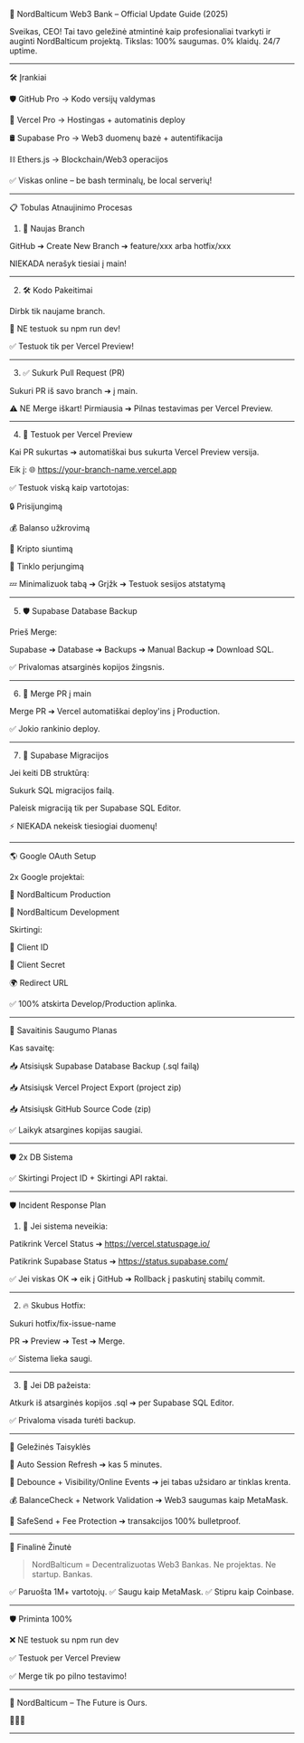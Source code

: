 🚀 NordBalticum Web3 Bank – Official Update Guide (2025)

Sveikas, CEO!
Tai tavo geležinė atmintinė kaip profesionaliai tvarkyti ir auginti NordBalticum projektą.
Tikslas: 100% saugumas. 0% klaidų. 24/7 uptime.


---

🛠️ Įrankiai

🛡️ GitHub Pro → Kodo versijų valdymas

🚀 Vercel Pro → Hostingas + automatinis deploy

🛢️ Supabase Pro → Web3 duomenų bazė + autentifikacija

⛓️ Ethers.js → Blockchain/Web3 operacijos


✅ Viskas online – be bash terminalų, be local serverių!



---

📋 Tobulas Atnaujinimo Procesas

1. 🌱 Naujas Branch

GitHub ➔ Create New Branch ➔ feature/xxx arba hotfix/xxx

NIEKADA nerašyk tiesiai į main!



---

2. 🛠️ Kodo Pakeitimai

Dirbk tik naujame branch.

🚫 NE testuok su npm run dev!

✅ Testuok tik per Vercel Preview!



---

3. ✅ Sukurk Pull Request (PR)

Sukuri PR iš savo branch ➔ į main.

⚠️ NE Merge iškart! Pirmiausia ➔ Pilnas testavimas per Vercel Preview.



---

4. 🚀 Testuok per Vercel Preview

Kai PR sukurtas ➔ automatiškai bus sukurta Vercel Preview versija.

Eik į:
🌐 https://your-branch-name.vercel.app


✅ Testuok viską kaip vartotojas:

🔒 Prisijungimą

💰 Balanso užkrovimą

🔁 Kripto siuntimą

🔗 Tinklo perjungimą

💤 Minimalizuok tabą ➔ Grįžk ➔ Testuok sesijos atstatymą



---

5. 🛡️ Supabase Database Backup

Prieš Merge:

Supabase ➔ Database ➔ Backups ➔ Manual Backup ➔ Download SQL.


✅ Privalomas atsarginės kopijos žingsnis.


---

6. 🔄 Merge PR į main

Merge PR ➔ Vercel automatiškai deploy'ins į Production.


✅ Jokio rankinio deploy.


---

7. 🧹 Supabase Migracijos

Jei keiti DB struktūrą:

Sukurk SQL migracijos failą.

Paleisk migraciją tik per Supabase SQL Editor.


⚡ NIEKADA nekeisk tiesiogiai duomenų!


---

🌎 Google OAuth Setup

2x Google projektai:

🏦 NordBalticum Production

🧪 NordBalticum Development


Skirtingi:

🔑 Client ID

🔐 Client Secret

🌍 Redirect URL



✅ 100% atskirta Develop/Production aplinka.


---

📅 Savaitinis Saugumo Planas

Kas savaitę:

📥 Atsisiųsk Supabase Database Backup (.sql failą)

📥 Atsisiųsk Vercel Project Export (project zip)

📥 Atsisiųsk GitHub Source Code (zip)


✅ Laikyk atsargines kopijas saugiai.


---

🛡️ 2x DB Sistema

✅ Skirtingi Project ID + Skirtingi API raktai.


---

🛡️ Incident Response Plan

1. 🚨 Jei sistema neveikia:

Patikrink Vercel Status ➔ https://vercel.statuspage.io/

Patikrink Supabase Status ➔ https://status.supabase.com/


✅ Jei viskas OK ➔ eik į GitHub ➔ Rollback į paskutinį stabilų commit.


---

2. 🔥 Skubus Hotfix:

Sukuri hotfix/fix-issue-name

PR ➔ Preview ➔ Test ➔ Merge.


✅ Sistema lieka saugi.


---

3. 🧯 Jei DB pažeista:

Atkurk iš atsarginės kopijos .sql ➔ per Supabase SQL Editor.


✅ Privaloma visada turėti backup.


---

💎 Geležinės Taisyklės

🔄 Auto Session Refresh ➔ kas 5 minutes.

👀 Debounce + Visibility/Online Events ➔ jei tabas užsidaro ar tinklas krenta.

💰 BalanceCheck + Network Validation ➔ Web3 saugumas kaip MetaMask.

🚀 SafeSend + Fee Protection ➔ transakcijos 100% bulletproof.



---

🏦 Finalinė Žinutė

> NordBalticum = Decentralizuotas Web3 Bankas.
Ne projektas. Ne startup. Bankas.



✅ Paruošta 1M+ vartotojų.
✅ Saugu kaip MetaMask.
✅ Stipru kaip Coinbase.


---

🛡️ Priminta 100%

❌ NE testuok su npm run dev

✅ Testuok per Vercel Preview

✅ Merge tik po pilno testavimo!



---

🚀 NordBalticum – The Future is Ours.

💎🚀👑

---
